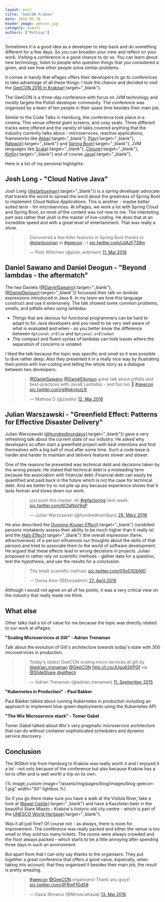 ```yaml
---
layout: post
title: "GeeCON Kraków"
date: 2016-05-20
header_image: geecon.jpg
category: events
authors: ["Mathias"]
---
```


Sometimes it is a good idea as a developer to step back and do something different for a few days.
So you can broaden your view and reflect on your work.
Visiting a conference is a good chance to do so.
You can learn about new technology, listen to people who question things that you considered a given, and see how other people solve similar problems.

It comes in handy that ePages offers their developers to go to conferences to take advantage of all these things.
I took the chance and decided to visit the [GeeCON 2016 in Kraków](http://2016.geecon.org/){:target="_blank"}.

The GeeCON is a three-day conference with focus on JVM technology and mostly targets the Polish developer community.
The conference was organised by a team of ten people in their spare time besides their main job.

Similar to the Code Talks in Hamburg, the conference took place in a cinema. This venue offered giant screens, and cosy seats.
Three different tracks were offered and the variety of talks covered anything that the industry currently talks about - microservices, reactive applications, frameworks like [Akka](http://akka.io/){:target="_blank"}, [Play](https://playframework.com/){:target="_blank"}, [Ratpack](https://ratpack.io/){:target="_blank"} and [Spring Boot](http://projects.spring.io/spring-boot/){:target="_blank"}, JVM languages like [Scala](http://www.scala-lang.org/){:target="_blank"}, [Clojure](https://clojure.org/){:target="_blank"}, [Kotlin](https://kotlinlang.org/){:target="_blank"} and of course [Java](https://www.oracle.com/de/java/index.html){:target="_blank"}.

Here is a list of my personal highlights:

## Josh Long - "Cloud Native Java"

Josh Long ([@starbuxman](https://twitter.com/starbuxman){:target="_blank"}) is a spring developer advocate that travels the world to spread the word about the greatness of Spring Boot to implement *Cloud Native Applications*.
This is another - maybe better suited term - for microservices.
At ePages, we work a lot with Spring Cloud and Spring Boot, so most of the content was not new to me.
The interesting part was rather that Josh is the master of live-coding.
He does that at an incredible speed and with a great level of entertainment.
That was really a show.

> <blockquote class="twitter-tweet" data-lang="de"><p lang="en" dir="ltr">Discovered a few killer features in Spring Boot thanks to <a href="https://twitter.com/starbuxman">@starbuxman</a> at <a href="https://twitter.com/hashtag/geecon?src=hash">#geecon</a> ;-) <a href="https://t.co/jJiAzF739m">pic.twitter.com/jJiAzF739m</a></p>&mdash; Piotr Wittchen (@piotr_wittchen) <a href="https://twitter.com/piotr_wittchen/status/730421205967228929">11. Mai 2016</a></blockquote>
<script async src="//platform.twitter.com/widgets.js" charset="utf-8"></script>

## Daniel Sawano and Daniel Deogun - "Beyond lambdas - the aftermatch"

The two Daniels ([@DanielSawano](https://twitter.com/DanielSawano){:target="_blank"}, [@DanielDeogun](https://twitter.com/DanielDeogun){:target="_blank"}) focussed their talk on lambda expressions introduced in Java 8.
In my team we love this language construct and use it extensively.
The talk showed some common problems, smells, and pitfalls when using lambdas:

- Things that are obvious for functional programmers can be hard to adapt to for Java developers and you need to be very well aware of what is evaluated and when - so you better know the difference between `Optional.orElse` and `Optional.orElseGet`
- The compact and fluent syntax of lambdas can hide issues where the separation of concerns is violated

I liked the talk because the topic was specific and small so it was possible to dive rather deep.
Also they presented it in a really nice way by illustrating their points with live-coding and telling the whole story as a dialogue between two developers.

> <blockquote class="twitter-tweet" data-lang="de"><p lang="en" dir="ltr"><a href="https://twitter.com/DanielSawano">@DanielSawano</a> <a href="https://twitter.com/DanielDeogun">@DanielDeogun</a> great talk about pitfalls and best-practices with Java8 Lambdas - and fun too 💯 <a href="https://twitter.com/hashtag/geecon?src=hash">#geecon</a> <a href="https://t.co/gWpkvIozLK">pic.twitter.com/gWpkvIozLK</a></p>&mdash; Mathias D (@zaddo) <a href="https://twitter.com/zaddo/status/730666445688979456">12. Mai 2016</a></blockquote>
<script async src="//platform.twitter.com/widgets.js" charset="utf-8"></script>

## Julian Warszawski - "Greenfield Effect: Patterns for Effective Disaster Delivery"

Julian Warszawski ([@hundredmondays](https://twitter.com/hundredmondays){:target="_blank"}) gave a very refreshing talk about the current state of our industry.
He asked why developers so often start a greenfield project with best intentions and find themselves with a big ball of mud after some time.
Such a code base is harder and harder to maintain and delivers features slower and slower.

One of the reasons he presented was technical debt and decisions taken by the wrong people.
He stated that technical debt is a misleading term because the association with financial debt.
Financial debt can easily be quantified and paid back in the future which is not the case for technical debt.
And we better try to not pile up any because experience shows that it lasts forever and slows down our work.

> <blockquote class="twitter-tweet" data-lang="de"><p lang="en" dir="ltr">just push this master. do <a href="https://twitter.com/hashtag/refactoring?src=hash">#refactoring</a> next week. <a href="https://t.co/6CfaNsV9gP">pic.twitter.com/6CfaNsV9gP</a></p>&mdash; Julian Warszawski (@hundredmondays) <a href="https://twitter.com/hundredmondays/status/714920417215918084">29. März 2016</a></blockquote>
  <script async src="//platform.twitter.com/widgets.js" charset="utf-8"></script>

He also described the [*Dunning-Kruger Effect*](https://en.wikipedia.org/wiki/Dunning%E2%80%93Kruger_effect){:target="_blank"} (unskilled persons mistakenly assess their ability to be much higher than it really is) and the [*Halo Effect*](https://en.wikipedia.org/wiki/Halo_effect){:target="_blank"} (the overall impression (fame, attractiveness) of a person influences our thoughts about the skills of that person) and tried to associate them to the world of software development.
He argued that these effects lead to wrong decisions in projects.
Julian proposed to rather rely on scientific methods - gather data for a question, test the hypothesis, and use the results for a conclusion.

> <blockquote class="twitter-tweet" data-lang="de"><p lang="en" dir="ltr">The (real) scientific method. <a href="https://t.co/05nD1ObNlD">pic.twitter.com/05nD1ObNlD</a></p>&mdash; Dorsa Amir (@DorsaAmir) <a href="https://twitter.com/DorsaAmir/status/725130523694256128">27. April 2016</a></blockquote>
<script async src="//platform.twitter.com/widgets.js" charset="utf-8"></script>

Although I would not agree on all of his points, it was a very critical view on the industry that really made me think.

## What else

Other talks had a lot of value for me because the topic was directly related to our work at ePages:

 **"Scaling Microservices at Gilt" - Adrian Trenaman**

 Talk about the evolution of Gilt's architecture towards today's state with 300 microservices in production.

 > <blockquote class="twitter-tweet" data-cards="hidden" data-lang="de"><p lang="en" dir="ltr">Today&#39;s slides! GeeCON scaling micro services at gilt by <a href="https://twitter.com/adrian_trenaman">@adrian_trenaman</a> <a href="https://twitter.com/GeeCON">@GeeCON</a> <a href="http://t.co/JUgu63XPGf">http://t.co/JUgu63XPGf</a> via <a href="https://twitter.com/SlideShare">@SlideShare</a> <a href="https://twitter.com/gilttech">@gilttech</a></p>&mdash; Adrian Trenaman (@adrian_trenaman) <a href="https://twitter.com/adrian_trenaman/status/642320016831041536">11. September 2015</a></blockquote>
<script async src="//platform.twitter.com/widgets.js" charset="utf-8"></script>

 **"Kubernetes in Production" - Paul Bakker**

Paul Bakker talked about running Kubernetes in production including an approach to implement blue-green deployments using the Kubernetes API.

**"The Wix Microservice stack" - Tomer Gabel**

Tomer Gabel talked about Wix's very pragmatic microservice architecture that can do without container sophisticated schedulers and dynamic service discovery.

## Conclusion

The 900km trip from Hamburg to Kraków was really worth it and I enjoyed it a lot - not only because of the conference but also because Kraków has a lot to offer and is well worth a trip on its own.

{% image_custom image="/assets/img/pages/blog/images/blog-geecon-1.jpg" width="50" lightbox %}


So if you go there make sure you have a walk at the Vistula River, take a look at [Wawel Castle](http://www.wawel.krakow.pl/en/){:target="_blank"} and have a Kasztelan beer in the beautiful Stare Miasto - Kraków's historic old city centre - which is part of the [UNESCO World Heritage](http://whc.unesco.org/en/list/29){:target="_blank"}.

Was it all just fine? Of course not - as always, there is room for improvement.
The conference was really packed and either the venue is too small or they sold too many tickets.
The rooms were always crowded and the floor always packed - which starts to be a little annoying after spending three days in such an environment.

But apart from that I can only say thanks to the organisers.
They put together a great conference that offers a good value, especially, when taking into account, that they organised it besides their main job, the result is pretty amazing.

> <blockquote class="twitter-tweet" data-lang="de"><p lang="en" dir="ltr"><a href="https://twitter.com/hashtag/geecon?src=hash">#geecon</a> <a href="https://twitter.com/GeeCON">@GeeCON</a> organisers! Thank you guys! <a href="https://t.co/4FRmFfGd58">pic.twitter.com/4FRmFfGd58</a></p>&mdash; Kasia Mrowca (@MrowcaKasia) <a href="https://twitter.com/MrowcaKasia/status/731125222758354944">13. Mai 2016</a></blockquote>
<script async src="//platform.twitter.com/widgets.js" charset="utf-8"></script>
